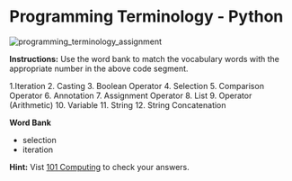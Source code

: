 # Programming Terminology - Python

![programming_terminology_assignment](https://user-images.githubusercontent.com/104539455/214882520-9579fe79-eed9-4b02-b936-1bbbeff2b8d0.png)


**Instructions:** Use the word bank to match the vocabulary words with the appropriate number in the above code segment. 

1.Iteration
2. Casting
3. Boolean Operator
4. Selection
5. Comparison Operator
6. Annotation
7. Assignment Operator
8. List
9. Operator (Arithmetic)
10. Variable
11. String
12. String Concatenation

**Word Bank**
- selection
- iteration

**Hint:** Vist [101 Computing](https://www.101computing.net/programming-terminology-drag-and-drop/) to check your answers.
